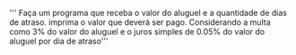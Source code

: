 ''' Faça um programa que receba o valor do aluguel e a quantidade de dias de atraso. 
    imprima o valor que deverá ser pago.
    Considerando a multa como 3% do valor do aluguel e o juros simples 
    de 0.05% do valor do aluguel por dia de atraso'''
